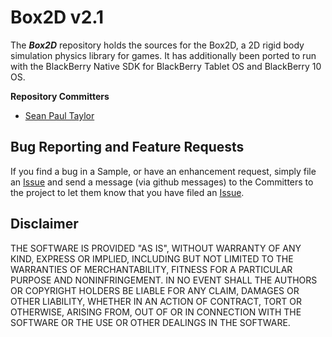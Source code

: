 # Box2D v2.1

The _**Box2D**_ repository holds the sources for the Box2D, a 2D rigid body simulation physics library for games. It has additionally been ported to run with the BlackBerry Native SDK for BlackBerry Tablet OS and BlackBerry 10 OS.


**Repository Committers** 

* [Sean Paul Taylor](https://github.com/seanpaultaylor)


## Bug Reporting and Feature Requests

If you find a bug in a Sample, or have an enhancement request, simply file an [Issue](https://github.com/blackberry/Box2D/issues) and send a message (via github messages) to the Committers to the project to let them know that you have filed an [Issue](https://github.com/blackberry/Box2D/issues).

## Disclaimer

THE SOFTWARE IS PROVIDED "AS IS", WITHOUT WARRANTY OF ANY KIND, EXPRESS OR IMPLIED, INCLUDING BUT NOT LIMITED TO THE WARRANTIES OF MERCHANTABILITY, FITNESS FOR A PARTICULAR PURPOSE AND NONINFRINGEMENT. IN NO EVENT SHALL THE AUTHORS OR COPYRIGHT HOLDERS BE LIABLE FOR ANY CLAIM, DAMAGES OR OTHER LIABILITY, WHETHER IN AN ACTION OF CONTRACT, TORT OR OTHERWISE, ARISING FROM, OUT OF OR IN CONNECTION WITH THE SOFTWARE OR THE USE OR OTHER DEALINGS IN THE SOFTWARE.

